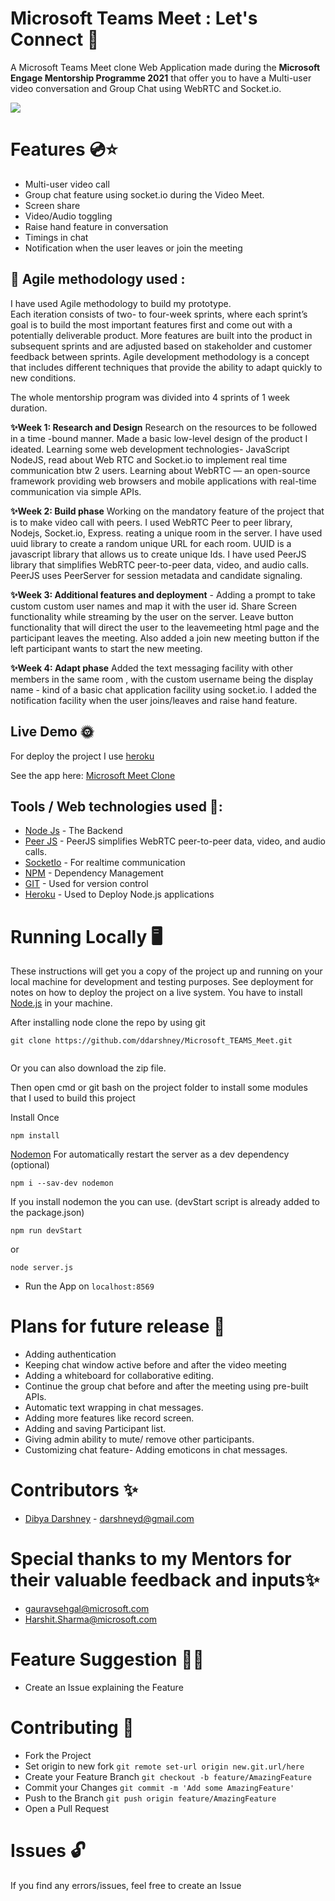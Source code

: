 # Microsoft Teams Meet : Let's Connect 💯

A Microsoft Teams Meet clone Web Application made during the **Microsoft Engage Mentorship Programme 2021** that offer you to have a Multi-user video conversation and Group Chat using WebRTC and Socket.io.

<img src = "https://www.businessinsider.in/photo/80131632/How-to-use-custom-background-in-Google-Meet-Zoom-and-Microsoft-Teams.jpg?imgsize=155990" >

# Features 💿⭐
<ul><li>Multi-user video call</li><li>Group chat feature using socket.io during the Video Meet.</li><li>Screen share</li><li>Video/Audio toggling</li><li>Raise hand feature  in conversation</li><li>Timings in chat</li>
<li>Notification when the user leaves or join the meeting</li></ul>

## 📕 Agile methodology used :
 I have used Agile methodology to build my prototype. <br>
 Each iteration consists of two- to four-week sprints, where each sprint’s goal is to build the most important features first and come out with a potentially deliverable       product. More features are built into the product in subsequent sprints and are adjusted based on stakeholder and customer feedback between sprints.
 Agile development methodology is a concept that includes different techniques that provide the ability to adapt quickly to new conditions.
 
 The whole mentorship program was divided into 4 sprints of 1 week duration.

 **✨Week 1: Research and Design**
     Research on the resources to be followed in a time -bound manner.
     Made a basic low-level design of the product I ideated.
     Learning some web development technologies- JavaScript NodeJS, read about Web RTC and Socket.io to implement real time communication btw 2 users.
     Learning about WebRTC — an open-source framework providing web browsers and mobile applications with real-time communication via simple APIs.
     
 **✨Week 2: Build phase**
     Working on the mandatory feature of the project that is to make video call with peers. I used WebRTC Peer to peer library, Nodejs, Socket.io, Express.
     reating a unique room in the server. I have used uuid library to create a random unique URL for each room. UUID is a javascript library that
     allows us to create unique Ids. I have used PeerJS library that simplifies WebRTC peer-to-peer data, video, and audio calls. PeerJS uses PeerServer for session metadata    and candidate signaling.
     
**✨Week 3: Additional features and deployment** - Adding a prompt to take custom custom
user names and map it with the user id.
Share Screen functionality while streaming
by the user on the server.
Leave button functionality that will direct
the user to the leavemeeting html page and
the participant leaves the meeting.
Also added a join new meeting button if the
left participant wants to start the new
meeting.

**✨Week 4: Adapt phase**  Added the text messaging facility with other members in the same room ,
with the custom username being the display name - kind of a basic chat
application facility using socket.io. I added the notification facility when the user joins/leaves and raise hand feature.



## Live Demo 🌞

For deploy the project I use [heroku](https://heroku.com)

See the app here:   [Microsoft Meet Clone](https://microsoft-teams-meet.herokuapp.com)
## Tools / Web technologies used 🧰: 

-   [Node Js](https://nodejs.org/en/) - The Backend
-   [Peer JS](https://peerjs.com/) - PeerJS simplifies WebRTC peer-to-peer data, video, and audio calls.
-   [SocketIo](https://socket.io/) - For realtime communication
-   [NPM](https://www.npmjs.com/) - Dependency Management
-   [GIT](https://git-scm.com/) - Used for version control
-   [Heroku](https://heroku.com) - Used to Deploy Node.js applications

# Running Locally 🖥️
These instructions will get you a copy of the project up and running on your local machine for development and testing purposes. See deployment for notes on how to deploy the project on a live system.
You have to install [Node.js](https://nodejs.org/en/) in your machine.

After installing node clone the repo by using git

```
git clone https://github.com/ddarshney/Microsoft_TEAMS_Meet.git
       
```
Or you can also download the zip file.

Then open cmd or git bash on the project folder to install some modules that I used to build this project

Install Once

```
npm install
```

[Nodemon](https://www.npmjs.com/package/nodemon) For automatically restart the server as a dev dependency (optional)

```
npm i --sav-dev nodemon
```

If you install nodemon the you can use. (devStart script is already added to the package.json)

```
npm run devStart
```
or
```
node server.js
```

- Run the App on 
```localhost:8569```

# Plans for future release 📆
- Adding authentication
- Keeping chat window active before and after the video meeting
- Adding a whiteboard for collaborative editing.
- Continue the group chat before and after the meeting using pre-built APIs. 
- Automatic text wrapping in chat messages.
- Adding more features like record screen.
- Adding and saving Participant list.
- Giving admin ability to mute/ remove other participants.
- Customizing chat feature- Adding emoticons in chat messages.


# Contributors ✨
- <a href= 'https://github.com/ddarshney'> Dibya Darshney</a> - darshneyd@gmail.com

# Special thanks to my Mentors for their valuable feedback and inputs✨

 - gauravsehgal@microsoft.com
 - Harshit.Sharma@microsoft.com

# Feature Suggestion 💎🌠
- Create an Issue explaining the Feature

# Contributing 🤝
- Fork the Project
- Set origin to new fork ```git remote set-url origin new.git.url/here```
- Create your Feature Branch ```git checkout -b feature/AmazingFeature```
- Commit your Changes ```git commit -m 'Add some AmazingFeature'```
- Push to the Branch ```git push origin feature/AmazingFeature```
- Open a Pull Request

# Issues  🔓
If you find any errors/issues, feel free to create an Issue



